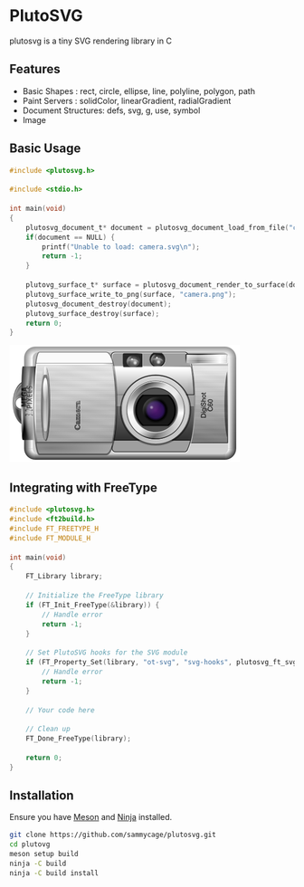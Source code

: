 # PlutoSVG
plutosvg is a tiny SVG rendering library in C

## Features
- Basic Shapes : rect, circle, ellipse, line, polyline, polygon, path
- Paint Servers : solidColor, linearGradient, radialGradient
- Document Structures: defs, svg, g, use, symbol
- Image

## Basic Usage
```c
#include <plutosvg.h>

#include <stdio.h>

int main(void)
{
    plutosvg_document_t* document = plutosvg_document_load_from_file("camera.svg", -1, -1);
    if(document == NULL) {
        printf("Unable to load: camera.svg\n");
        return -1;
    }

    plutovg_surface_t* surface = plutosvg_document_render_to_surface(document, NULL, -1, -1, NULL, NULL, NULL);
    plutovg_surface_write_to_png(surface, "camera.png");
    plutosvg_document_destroy(document);
    plutovg_surface_destroy(surface);
    return 0;
}
```

![camera.png](camera.png)

## Integrating with FreeType

```c
#include <plutosvg.h>
#include <ft2build.h>
#include FT_FREETYPE_H
#include FT_MODULE_H

int main(void)
{
    FT_Library library;

    // Initialize the FreeType library
    if (FT_Init_FreeType(&library)) {
        // Handle error
        return -1;
    }

    // Set PlutoSVG hooks for the SVG module
    if (FT_Property_Set(library, "ot-svg", "svg-hooks", plutosvg_ft_svg_hooks())) {
        // Handle error
        return -1;
    }

    // Your code here

    // Clean up
    FT_Done_FreeType(library);

    return 0;
}
```

## Installation

Ensure you have [Meson](http://mesonbuild.com) and [Ninja](http://ninja-build.org) installed.

```bash
git clone https://github.com/sammycage/plutosvg.git
cd plutovg
meson setup build
ninja -C build
ninja -C build install
```
